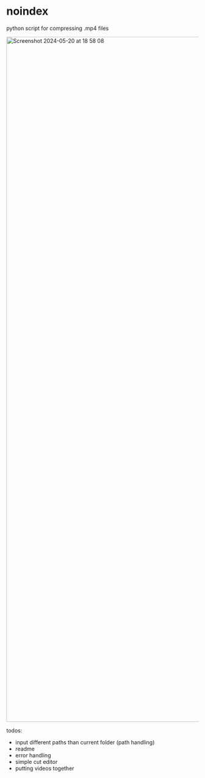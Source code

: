 # noindex
python script for compressing .mp4 files

<img width="1792" alt="Screenshot 2024-05-20 at 18 58 08" src="https://github.com/nikischwdrtr/noindex/assets/40233850/08ffd4d2-ad1f-481d-b51f-28e457c5b6bd">

todos:
- input different paths than current folder (path handling)
- readme
- error handling
- simple cut editor
- putting videos together
